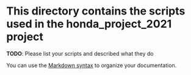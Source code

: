 # This directory contains the scripts used in the honda_project_2021 project

**TODO**: Please list your scripts and described what they do

You can use the [Markdown syntax](https://www.markdownguide.org/basic-syntax/)  to organize your documentation.
